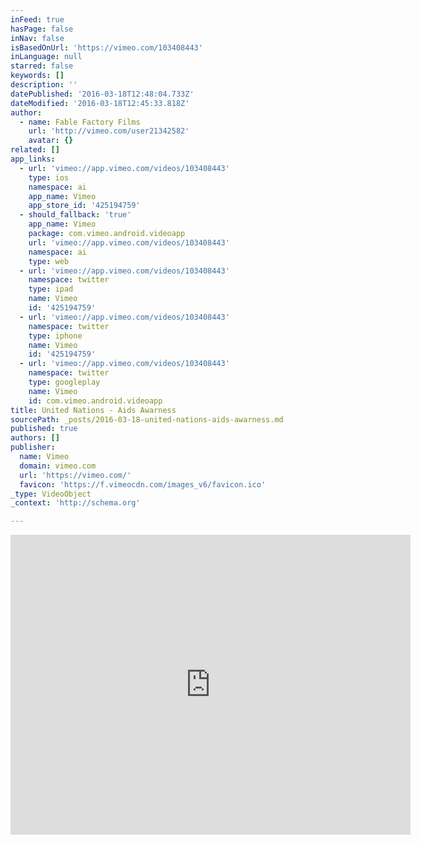 ```yaml
---
inFeed: true
hasPage: false
inNav: false
isBasedOnUrl: 'https://vimeo.com/103408443'
inLanguage: null
starred: false
keywords: []
description: ''
datePublished: '2016-03-18T12:48:04.733Z'
dateModified: '2016-03-18T12:45:33.818Z'
author:
  - name: Fable Factory Films
    url: 'http://vimeo.com/user21342582'
    avatar: {}
related: []
app_links:
  - url: 'vimeo://app.vimeo.com/videos/103408443'
    type: ios
    namespace: ai
    app_name: Vimeo
    app_store_id: '425194759'
  - should_fallback: 'true'
    app_name: Vimeo
    package: com.vimeo.android.videoapp
    url: 'vimeo://app.vimeo.com/videos/103408443'
    namespace: ai
    type: web
  - url: 'vimeo://app.vimeo.com/videos/103408443'
    namespace: twitter
    type: ipad
    name: Vimeo
    id: '425194759'
  - url: 'vimeo://app.vimeo.com/videos/103408443'
    namespace: twitter
    type: iphone
    name: Vimeo
    id: '425194759'
  - url: 'vimeo://app.vimeo.com/videos/103408443'
    namespace: twitter
    type: googleplay
    name: Vimeo
    id: com.vimeo.android.videoapp
title: United Nations - Aids Awarness
sourcePath: _posts/2016-03-18-united-nations-aids-awarness.md
published: true
authors: []
publisher:
  name: Vimeo
  domain: vimeo.com
  url: 'https://vimeo.com/'
  favicon: 'https://f.vimeocdn.com/images_v6/favicon.ico'
_type: VideoObject
_context: 'http://schema.org'

---
```

<iframe src="https://cdn.embedly.com/widgets/media.html?src=https%3A%2F%2Fplayer.vimeo.com%2Fvideo%2F103408443&amp;url=https%3A%2F%2Fvimeo.com%2F103408443&amp;image=http%3A%2F%2Fi.vimeocdn.com%2Fvideo%2F485640668_640.jpg&amp;key=b7d04c9b404c499eba89ee7072e1c4f7&amp;type=text%2Fhtml&amp;schema=vimeo" width="640" height="480" scrolling="no" frameborder="0" allowfullscreen="allowfullscreen" style=""></iframe>